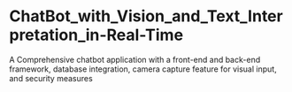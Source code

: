 # ChatBot_with_Vision_and_Text_Interpretation_in-Real-Time
A Comprehensive chatbot application with a front-end and back-end framework, database integration, camera capture feature for visual input, and security measures
